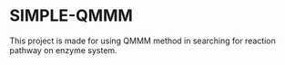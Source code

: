 # SIMPLE-QMMM
This project is made for using QMMM method in searching for reaction pathway on enzyme system.
